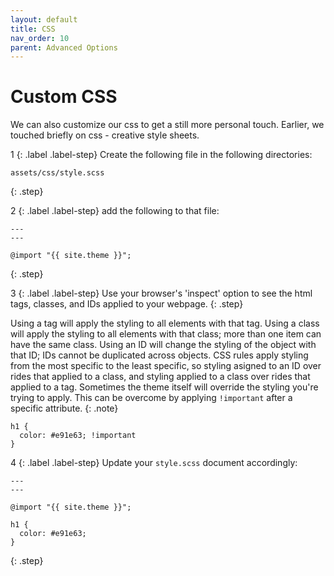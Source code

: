 ```yaml
---
layout: default
title: CSS
nav_order: 10
parent: Advanced Options
---
```


# Custom CSS

We can also customize our css to get a still more personal touch. Earlier, we touched briefly on css - creative style sheets.

1
{: .label .label-step}
Create the following file in the following directories:
```
assets/css/style.scss
```
{: .step}

2
{: .label .label-step}
add the following to that file:
```
---
---

@import "{{ site.theme }}";
```
{: .step}

3
{: .label .label-step}
Use your browser's 'inspect' option to see the html tags, classes, and IDs applied to your webpage.
{: .step}

Using a tag will apply the styling to all elements with that tag. Using a class will apply the styling to all elements with that class; more than one item can have the same class. Using an ID will change the styling of the object with that ID; IDs cannot be duplicated across objects. CSS rules apply styling from the most specific to the least specific, so styling asigned to an ID over rides that applied to a class, and styling applied to a class over rides that applied to a tag. Sometimes the theme itself will override the styling you're trying to apply. This can be overcome by applying `!important` after a specific attribute.
{: .note}

```
h1 {
  color: #e91e63; !important
}
```

4
{: .label .label-step}
Update your `style.scss` document accordingly:
```
---
---

@import "{{ site.theme }}";

h1 {
  color: #e91e63;
}
```
{: .step}

